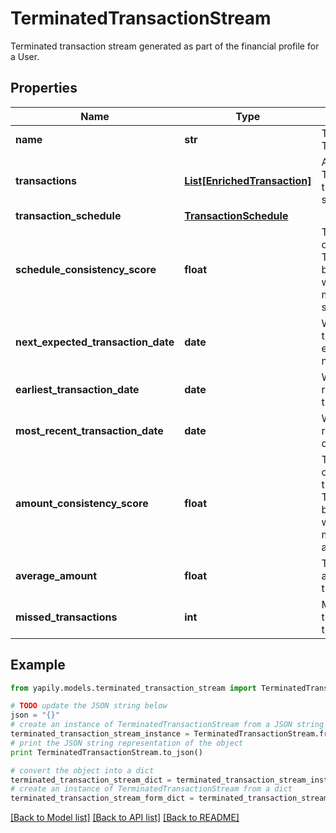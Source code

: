# TerminatedTransactionStream

Terminated transaction stream generated as part of the financial profile for a User.

## Properties
Name | Type | Description | Notes
------------ | ------------- | ------------- | -------------
**name** | **str** | The name of the TransactionStream | [optional] 
**transactions** | [**List[EnrichedTransaction]**](EnrichedTransaction.md) | A list of Transactions from the transaction stream. | [optional] 
**transaction_schedule** | [**TransactionSchedule**](TransactionSchedule.md) |  | [optional] 
**schedule_consistency_score** | **float** | The consistency of the transaction.  This is a number between 0 and 1 with 1 being the most consistent schedule. | [optional] 
**next_expected_transaction_date** | **date** | When is the transaction expected to occur next. | [optional] 
**earliest_transaction_date** | **date** | When is the first recorded transaction date | [optional] 
**most_recent_transaction_date** | **date** | When is the most recent transaction date | [optional] 
**amount_consistency_score** | **float** | The consistency of the amount of the transaction.  This is a number between 0 and 1 with 1 being the most consistent amount. | [optional] 
**average_amount** | **float** | The average amount of the transaction stream | [optional] 
**missed_transactions** | **int** | Missed transactions of transaction stream | [optional] 

## Example

```python
from yapily.models.terminated_transaction_stream import TerminatedTransactionStream

# TODO update the JSON string below
json = "{}"
# create an instance of TerminatedTransactionStream from a JSON string
terminated_transaction_stream_instance = TerminatedTransactionStream.from_json(json)
# print the JSON string representation of the object
print TerminatedTransactionStream.to_json()

# convert the object into a dict
terminated_transaction_stream_dict = terminated_transaction_stream_instance.to_dict()
# create an instance of TerminatedTransactionStream from a dict
terminated_transaction_stream_form_dict = terminated_transaction_stream.from_dict(terminated_transaction_stream_dict)
```
[[Back to Model list]](../README.md#documentation-for-models) [[Back to API list]](../README.md#documentation-for-api-endpoints) [[Back to README]](../README.md)


